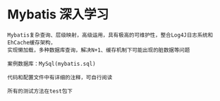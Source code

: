 # Mybatis 深入学习 #

	Mybatis复杂查询、层级映射，高级运用，具有极高的可维护性，整合Log4J日志系统和EhCache缓存架构，
	实现懒加载，多种数据库查询，解决N+1、缓存机制下可能出现的脏数据等问题

	案例数据库：MySql(mybatis.sql)

	代码和配置文件中有详细的注释，可自行阅读

	所有的测试方法在test包下
